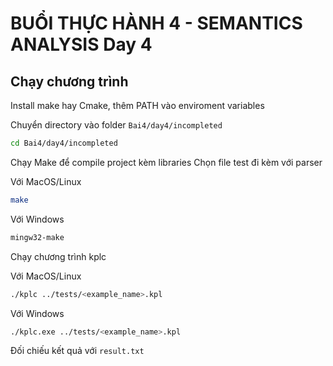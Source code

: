 # BUỔI THỰC HÀNH 4 - SEMANTICS ANALYSIS Day 4

## Chạy chương trình

Install make hay Cmake, thêm PATH vào enviroment variables

Chuyển directory vào folder `Bai4/day4/incompleted`

```bash
cd Bai4/day4/incompleted
```

Chạy Make để compile project kèm libraries
Chọn file test đi kèm với parser

Với MacOS/Linux

```bash
make
```

Với Windows

```bash
mingw32-make
```

Chạy chương trình kplc

Với MacOS/Linux

```bash
./kplc ../tests/<example_name>.kpl
```

Với Windows

```bash
./kplc.exe ../tests/<example_name>.kpl
```

Đối chiếu kết quả với `result.txt`
